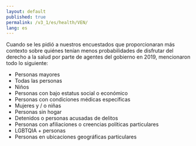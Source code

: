 ```yaml
---
layout: default
published: true
permalink: /v3_1/es/health/VEN/
lang: es
---
```


Cuando se les pidió a nuestros encuestados que proporcionaran más contexto sobre quiénes tenían menos probabilidades de disfrutar del derecho a la salud por parte de agentes del gobierno en 2019, mencionaron todo lo siguiente:

-	Personas mayores
-	Todas las personas
-	Niños
-	Personas con bajo estatus social o económico
-	Personas con condiciones médicas específicas
-	Mujeres y / o niñas
-	Personas sin hogar
-	Detenidos o personas acusadas de delitos
-	Personas con afiliaciones o creencias políticas particulares
-	LGBTQIA + personas
-	Personas en ubicaciones geográficas particulares
